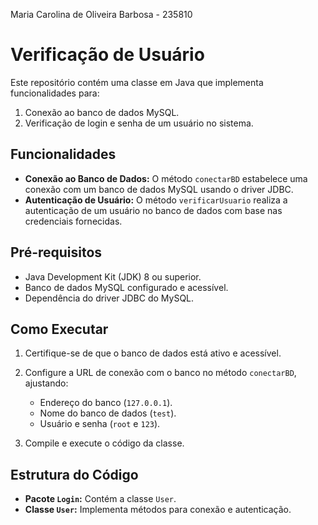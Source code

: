 Maria Carolina de Oliveira Barbosa - 235810

# Verificação de Usuário

Este repositório contém uma classe em Java que implementa funcionalidades para:

1. Conexão ao banco de dados MySQL.
2. Verificação de login e senha de um usuário no sistema.

## Funcionalidades

- **Conexão ao Banco de Dados:** O método `conectarBD` estabelece uma conexão com um banco de dados MySQL usando o driver JDBC.
- **Autenticação de Usuário:** O método `verificarUsuario` realiza a autenticação de um usuário no banco de dados com base nas credenciais fornecidas.

## Pré-requisitos

- Java Development Kit (JDK) 8 ou superior.
- Banco de dados MySQL configurado e acessível.
- Dependência do driver JDBC do MySQL.

## Como Executar

1. Certifique-se de que o banco de dados está ativo e acessível.
2. Configure a URL de conexão com o banco no método `conectarBD`, ajustando:
   - Endereço do banco (`127.0.0.1`).
   - Nome do banco de dados (`test`).
   - Usuário e senha (`root` e `123`).

3. Compile e execute o código da classe.

## Estrutura do Código

- **Pacote `Login`:** Contém a classe `User`.
- **Classe `User`:** Implementa métodos para conexão e autenticação.

